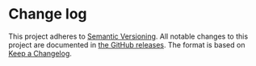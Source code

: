# Change log

This project adheres to [Semantic Versioning](https://semver.org/spec/v2.0.0.html).
All notable changes to this project are documented in [the GitHub releases](https://github.com/tfausak/reveille/releases).
The format is based on [Keep a Changelog](https://keepachangelog.com/en/1.0.0/).
